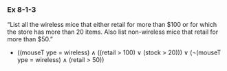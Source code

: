 ### Ex 8-1-3

“List all the wireless
mice that either retail for more than $100 or for which the store has more than 20 items.
Also list non-wireless mice that retail for more than $50.”

* ((mouseT ype = wireless) ∧ ((retail > 100) ∨ (stock > 20))) ∨ (¬(mouseT ype = wireless) ∧ (retail > 50))
